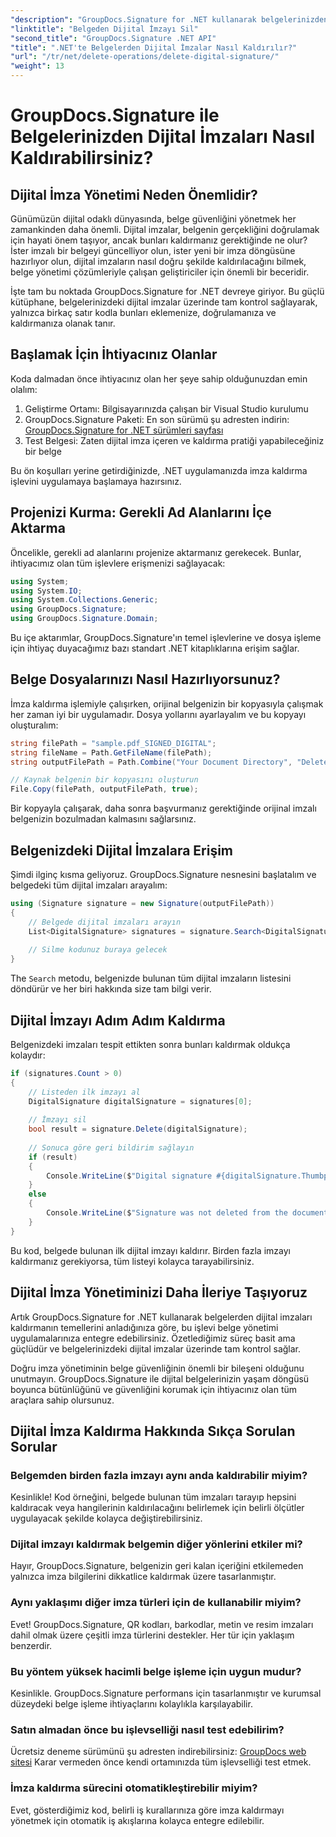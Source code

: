 ```yaml
---
"description": "GroupDocs.Signature for .NET kullanarak belgelerinizden dijital imzaları nasıl kolayca kaldıracağınızı öğrenin. Adım adım kılavuzumuz, belge güvenliğini zahmetsizce korumanıza yardımcı olur."
"linktitle": "Belgeden Dijital İmzayı Sil"
"second_title": "GroupDocs.Signature .NET API"
"title": ".NET'te Belgelerden Dijital İmzalar Nasıl Kaldırılır?"
"url": "/tr/net/delete-operations/delete-digital-signature/"
"weight": 13
---
```


# GroupDocs.Signature ile Belgelerinizden Dijital İmzaları Nasıl Kaldırabilirsiniz?

## Dijital İmza Yönetimi Neden Önemlidir?

Günümüzün dijital odaklı dünyasında, belge güvenliğini yönetmek her zamankinden daha önemli. Dijital imzalar, belgenin gerçekliğini doğrulamak için hayati önem taşıyor, ancak bunları kaldırmanız gerektiğinde ne olur? İster imzalı bir belgeyi güncelliyor olun, ister yeni bir imza döngüsüne hazırlıyor olun, dijital imzaların nasıl doğru şekilde kaldırılacağını bilmek, belge yönetimi çözümleriyle çalışan geliştiriciler için önemli bir beceridir.

İşte tam bu noktada GroupDocs.Signature for .NET devreye giriyor. Bu güçlü kütüphane, belgelerinizdeki dijital imzalar üzerinde tam kontrol sağlayarak, yalnızca birkaç satır kodla bunları eklemenize, doğrulamanıza ve kaldırmanıza olanak tanır.

## Başlamak İçin İhtiyacınız Olanlar

Koda dalmadan önce ihtiyacınız olan her şeye sahip olduğunuzdan emin olalım:

1. Geliştirme Ortamı: Bilgisayarınızda çalışan bir Visual Studio kurulumu
2. GroupDocs.Signature Paketi: En son sürümü şu adresten indirin: [GroupDocs.Signature for .NET sürümleri sayfası](https://releases.groupdocs.com/signature/net/)
3. Test Belgesi: Zaten dijital imza içeren ve kaldırma pratiği yapabileceğiniz bir belge

Bu ön koşulları yerine getirdiğinizde, .NET uygulamanızda imza kaldırma işlevini uygulamaya başlamaya hazırsınız.

## Projenizi Kurma: Gerekli Ad Alanlarını İçe Aktarma

Öncelikle, gerekli ad alanlarını projenize aktarmanız gerekecek. Bunlar, ihtiyacımız olan tüm işlevlere erişmenizi sağlayacak:

```csharp
using System;
using System.IO;
using System.Collections.Generic;
using GroupDocs.Signature;
using GroupDocs.Signature.Domain;
```

Bu içe aktarımlar, GroupDocs.Signature'ın temel işlevlerine ve dosya işleme için ihtiyaç duyacağımız bazı standart .NET kitaplıklarına erişim sağlar.

## Belge Dosyalarınızı Nasıl Hazırlıyorsunuz?

İmza kaldırma işlemiyle çalışırken, orijinal belgenizin bir kopyasıyla çalışmak her zaman iyi bir uygulamadır. Dosya yollarını ayarlayalım ve bu kopyayı oluşturalım:

```csharp
string filePath = "sample.pdf_SIGNED_DIGITAL";
string fileName = Path.GetFileName(filePath);
string outputFilePath = Path.Combine("Your Document Directory", "DeleteDigital", fileName);

// Kaynak belgenin bir kopyasını oluşturun
File.Copy(filePath, outputFilePath, true);
```

Bir kopyayla çalışarak, daha sonra başvurmanız gerektiğinde orijinal imzalı belgenizin bozulmadan kalmasını sağlarsınız.

## Belgenizdeki Dijital İmzalara Erişim

Şimdi ilginç kısma geliyoruz. GroupDocs.Signature nesnesini başlatalım ve belgedeki tüm dijital imzaları arayalım:

```csharp
using (Signature signature = new Signature(outputFilePath))
{
    // Belgede dijital imzaları arayın
    List<DigitalSignature> signatures = signature.Search<DigitalSignature>(SignatureType.Digital);
    
    // Silme kodunuz buraya gelecek
}
```

The `Search` metodu, belgenizde bulunan tüm dijital imzaların listesini döndürür ve her biri hakkında size tam bilgi verir.

## Dijital İmzayı Adım Adım Kaldırma

Belgenizdeki imzaları tespit ettikten sonra bunları kaldırmak oldukça kolaydır:

```csharp
if (signatures.Count > 0)
{
    // Listeden ilk imzayı al
    DigitalSignature digitalSignature = signatures[0];
    
    // İmzayı sil
    bool result = signature.Delete(digitalSignature);
    
    // Sonuca göre geri bildirim sağlayın
    if (result)
    {
        Console.WriteLine($"Digital signature #{digitalSignature.Thumbprint} from {digitalSignature.SignTime.ToShortDateString()} was deleted from document ['{fileName}'].");
    }
    else
    {
        Console.WriteLine($"Signature was not deleted from the document! Signature# {digitalSignature.Thumbprint} was not found!");
    }
}
```

Bu kod, belgede bulunan ilk dijital imzayı kaldırır. Birden fazla imzayı kaldırmanız gerekiyorsa, tüm listeyi kolayca tarayabilirsiniz.

## Dijital İmza Yönetiminizi Daha İleriye Taşıyoruz

Artık GroupDocs.Signature for .NET kullanarak belgelerden dijital imzaları kaldırmanın temellerini anladığınıza göre, bu işlevi belge yönetimi uygulamalarınıza entegre edebilirsiniz. Özetlediğimiz süreç basit ama güçlüdür ve belgelerinizdeki dijital imzalar üzerinde tam kontrol sağlar.

Doğru imza yönetiminin belge güvenliğinin önemli bir bileşeni olduğunu unutmayın. GroupDocs.Signature ile dijital belgelerinizin yaşam döngüsü boyunca bütünlüğünü ve güvenliğini korumak için ihtiyacınız olan tüm araçlara sahip olursunuz.

## Dijital İmza Kaldırma Hakkında Sıkça Sorulan Sorular

### Belgemden birden fazla imzayı aynı anda kaldırabilir miyim?
Kesinlikle! Kod örneğini, belgede bulunan tüm imzaları tarayıp hepsini kaldıracak veya hangilerinin kaldırılacağını belirlemek için belirli ölçütler uygulayacak şekilde kolayca değiştirebilirsiniz.

### Dijital imzayı kaldırmak belgemin diğer yönlerini etkiler mi?
Hayır, GroupDocs.Signature, belgenizin geri kalan içeriğini etkilemeden yalnızca imza bilgilerini dikkatlice kaldırmak üzere tasarlanmıştır.

### Aynı yaklaşımı diğer imza türleri için de kullanabilir miyim?
Evet! GroupDocs.Signature, QR kodları, barkodlar, metin ve resim imzaları dahil olmak üzere çeşitli imza türlerini destekler. Her tür için yaklaşım benzerdir.

### Bu yöntem yüksek hacimli belge işleme için uygun mudur?
Kesinlikle. GroupDocs.Signature performans için tasarlanmıştır ve kurumsal düzeydeki belge işleme ihtiyaçlarını kolaylıkla karşılayabilir.

### Satın almadan önce bu işlevselliği nasıl test edebilirim?
Ücretsiz deneme sürümünü şu adresten indirebilirsiniz: [GroupDocs web sitesi](https://releases.groupdocs.com/) Karar vermeden önce kendi ortamınızda tüm işlevselliği test etmek.

### İmza kaldırma sürecini otomatikleştirebilir miyim?
Evet, gösterdiğimiz kod, belirli iş kurallarınıza göre imza kaldırmayı yönetmek için otomatik iş akışlarına kolayca entegre edilebilir.